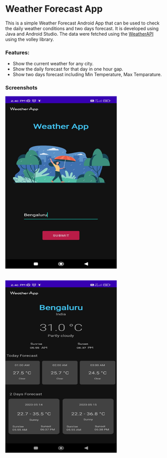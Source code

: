 # Weather Forecast App

This is a simple Weather Forecast Android App that can be used to check the daily weather conditions and two days forecast. It is developed using Java and Android Studio. The data were fetched using the <a href="https://weatherapi.com">WeatherAPI</a> using the volley library.

### Features:
- Show the current weather for any city.
- Show the daily forecast for that day in one hour gap.
- Show two days forecast including Min Temperature, Max Temparature.

### Screenshots

<img src="./screenshots/s1.jpeg" width="350px" height="540px"/>
<br/><br/><br/>
<img src="./screenshots/s2.jpeg" width="350px" height="540px"/>